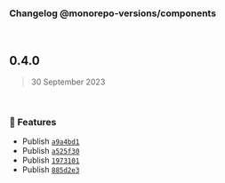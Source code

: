 ### Changelog @monorepo-versions/components
​

## 0.4.0

> 30 September 2023

​
​
​

### 🧩 Features

- Publish [`a9a4bd1`](https://github.com/mcanelo/monorepo-versions/commit/a9a4bd10a07f99c807a9328ba9d2148bde33658b)
- Publish [`a525f30`](https://github.com/mcanelo/monorepo-versions/commit/a525f30c9305ce20f5b0d118d6c3c8d71e0d800f)
- Publish [`1973101`](https://github.com/mcanelo/monorepo-versions/commit/19731015b85001c5b60bf464f9d83133783edf62)
- Publish [`885d2e3`](https://github.com/mcanelo/monorepo-versions/commit/885d2e338d1a697046fa398a6bb2b490d415b3b8)
